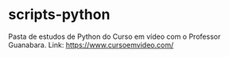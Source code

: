 # scripts-python
Pasta de estudos de Python do Curso em vídeo com o Professor Guanabara.
Link: https://www.cursoemvideo.com/

